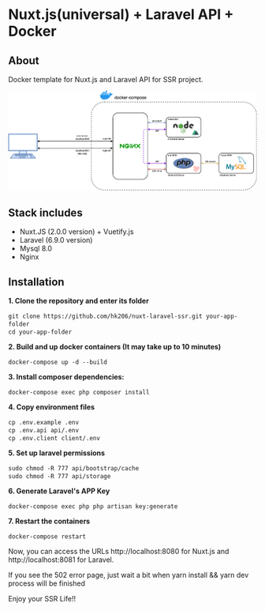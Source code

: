 # Nuxt.js(universal) + Laravel API + Docker

## About
Docker template for Nuxt.js and Laravel API for SSR project.

![Schema](docker/schema.png)

## Stack includes
* Nuxt.JS (2.0.0 version) + Vuetify.js
* Laravel (6.9.0 version)
* Mysql 8.0
* Nginx

## Installation

**1. Clone the repository and enter its folder**
```
git clone https://github.com/hk206/nuxt-laravel-ssr.git your-app-folder
cd your-app-folder
```

**2. Build and up docker containers (It may take up to 10 minutes)**
```
docker-compose up -d --build
```

**3. Install composer dependencies:**
```
docker-compose exec php composer install
```

**4. Copy environment files**
```
cp .env.example .env
cp .env.api api/.env
cp .env.client client/.env
```

**5. Set up laravel permissions**
```
sudo chmod -R 777 api/bootstrap/cache
sudo chmod -R 777 api/storage
```
**6. Generate Laravel's APP Key**
```
docker-compose exec php php artisan key:generate
```

**7. Restart the containers**
```
docker-compose restart
```

Now, you can access the URLs http://localhost:8080 for Nuxt.js and http://localhost:8081 for Laravel.

If you see the 502 error page, just wait a bit when yarn install && yarn dev process will be finished 

Enjoy your SSR Life!!
